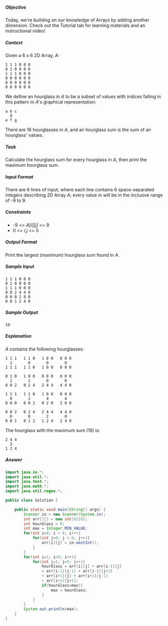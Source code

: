 ##### Objective 
Today, we're building on our knowledge of Arrays by adding another dimension. Check out the Tutorial tab for learning materials and an instructional video!

##### Context 
Given a 6 x 6 2D Array, *A*:
```
1 1 1 0 0 0
0 1 0 0 0 0
1 1 1 0 0 0
0 0 0 0 0 0
0 0 0 0 0 0
0 0 0 0 0 0
```
We define an hourglass in *A* to be a subset of values with indices falling in this pattern in *A*'s graphical representation:
```
a b c
  d
e f g
```
There are 16 hourglasses in *A*, and an hourglass sum is the sum of an hourglass' values.

##### Task 
Calculate the hourglass sum for every hourglass in *A*, then print the maximum hourglass sum.

##### Input Format

There are 6 lines of input, where each line contains 6 space-separated integers describing 2D Array *A*; every value in  will be in the inclusive range of -9 to 9.

##### Constraints
* -9 <= *A[i][j]* <= 9
* 0 <= *i,j* <= 5

##### Output Format

Print the largest (maximum) hourglass sum found in *A*.

##### Sample Input
```
1 1 1 0 0 0
0 1 0 0 0 0
1 1 1 0 0 0
0 0 2 4 4 0
0 0 0 2 0 0
0 0 1 2 4 0
```

##### Sample Output
```
19
```
##### Explanation

*A* contains the following hourglasses:
```
1 1 1   1 1 0   1 0 0   0 0 0
  1       0       0       0
1 1 1   1 1 0   1 0 0   0 0 0

0 1 0   1 0 0   0 0 0   0 0 0
  1       1       0       0
0 0 2   0 2 4   2 4 4   4 4 0

1 1 1   1 1 0   1 0 0   0 0 0
  0       2       4       4
0 0 0   0 0 2   0 2 0   2 0 0

0 0 2   0 2 4   2 4 4   4 4 0
  0       0       2       0
0 0 1   0 1 2   1 2 4   2 4 0
```
The hourglass with the maximum sum (19) is:
```
2 4 4
  2
1 2 4
```

##### Answer
```java
import java.io.*;
import java.util.*;
import java.text.*;
import java.math.*;
import java.util.regex.*;

public class Solution {

    public static void main(String[] args) {
        Scanner in = new Scanner(System.in);
        int arr[][] = new int[6][6];
        int hourGlass = 0;
        int max = Integer.MIN_VALUE;
        for(int i=0; i < 6; i++){
            for(int j=0; j < 6; j++){
                arr[i][j] = in.nextInt();
            }
        }
        for(int i=1; i<5; i++){
            for(int j=1; j<5; j++){
                hourGlass = arr[i][j] + arr[i-1][j] 
                + arr[i-1][j-1] + arr[i-1][j+1] 
                + arr[i+1][j] + arr[i+1][j-1] 
                + arr[i+1][j+1];
                if(hourGlass>max){
                    max = hourGlass;
                }
            }
        }
        System.out.println(max);
    }
}

```